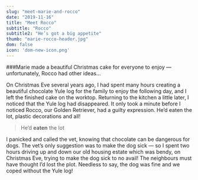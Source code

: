 ```yaml
---
slug: "meet-marie-and-rocco"
date: "2019-11-16"
title: "Meet Rocco"
subtitle: "Rocco"
subtitle2: "He’s got a big appetite"
thumb: "marie-rocco-header.jpg"
dom: false
icon: 'dom-new-icon.png'
---
```


###Marie made a beautiful Christmas cake for everyone to enjoy — unfortunately, Rocco had other ideas… 

On Christmas Eve several years ago, I had spent many hours creating a beautiful chocolate Yule log for the family to enjoy the following day, and I left the finished cake on the worktop. Returning to the kitchen a little later, I noticed that the Yule log had disappeared. It only took a minute before I noticed Rocco, our Golden Retriever, had a guilty expression. He’d eaten the lot, plastic decorations and all! 

> He’d **eaten** the lot

I panicked and called the vet, knowing that chocolate can be dangerous for dogs. The vet’s only suggestion was to make the dog sick — so I spent two hours driving up and down our old housing estate which was bendy, on Christmas Eve, trying to make the dog sick to no avail! The neighbours must have thought I’d lost the plot. Needless to say, the dog was fine and we coped without the Yule log! 
